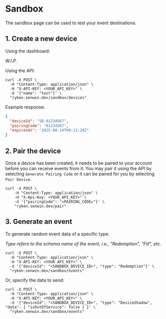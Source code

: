 # Sandbox

The sandbox page can be used to test your event destinations.

## 1. Create a new device

Using the dashboard:

*W.I.P.*

Using the API:

```Console
curl -X POST \
  -H "Content-Type: application/json" \
  -H "X-API-KEY: <YOUR_API_KEY>" \
  -d '{"name": "test"}' \
  "ryken.senwin.dev/sandbox/devices"
```

Example response:
```json
{
  "deviceId": "SB-01234567",
  "pairingCode": "01234567",
  "expiresAt": "2025-08-14T09:12:28Z"
}
```


## 2. Pair the device

Once a device has been created, it needs to be paired to your account before you can receive events from it.
You may pair it using the API by selecting `Generate Pairing Code` or it can be paired for you by selecting `Pair Device`.

```Console
curl -X POST \
    -H "Content-Type: application/json" \
    -H "X-Api-Key: <YOUR_API_KEY>" \
    -d '{"pairingCode": "<PAIRING_CODE>"}' \
    "ryken.senwin.dev/pair"
```

## 3. Generate an event

To generate random event data of a specific type:

*Type refers to the schema name of the event, i.e., "Redemption", "Fill", etc.*

```Console
curl -X POST \
  -H "Content-Type: application/json" \
  -H "X-API-KEY: <YOUR_API_KEY>" \
  -d '{"deviceId": "<SANDBOX_DEVICE_ID>", "type": "Redemption"}' \
  "ryken.senwin.dev/sandbox/events"
```

Or, specify the data to send:

```Console
curl -X POST \
  -H "Content-Type: application/json" \
  -H "X-API-KEY: <YOUR_API_KEY>" \
  -d '{"deviceId": "<SANDBOX_DEVICE_ID>", "type": "DeviceShadow", "data": { "isOutOfService": false } }' \
  "ryken.senwin.dev/sandbox/events"
```